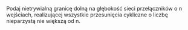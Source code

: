 Podaj nietrywialną granicę dolną na głębokość sieci przełączników o n wejściach, realizującej wszystkie przesunięcia cykliczne o liczbę nieparzystą nie większą od n.
